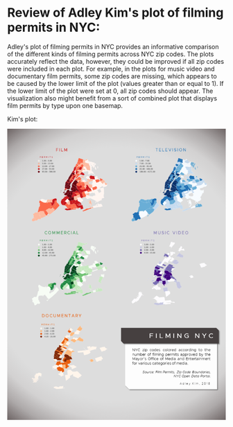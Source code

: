 # Review of Adley Kim's plot of filming permits in NYC:

Adley's plot of filming permits in NYC provides an informative comparison of the different kinds of filming permits across NYC zip codes. The plots accurately reflect the data, however, they could be improved if all zip codes were included in each plot. For example, in the plots for music video and documentary film permits, some zip codes are missing, which appears to be caused by the lower limit of the plot (values greater than or equal to 1). If the lower limit of the plot were set at 0, all zip codes should appear. The visualization also might benefit from a sort of combined plot that displays film permits by type upon one basemap.

Kim's plot:

![Alt text](../HW8_ak3940/NYC_filming_locations.png)